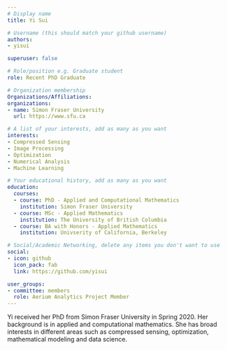 ```yaml
---
# Display name
title: Yi Sui

# Username (this should match your github username)
authors:
- yisui

superuser: false

# Role/position e.g. Graduate student
role: Recent PhD Graduate

# Organization membership
Organizations/Affiliations:
organizations:
- name: Simon Fraser University 
  url: https://www.sfu.ca

# A list of your interests, add as many as you want
interests:
- Compressed Sensing
- Image Processing 
- Optimization 
- Numerical Analysis
- Machine Learning 

# Your educational history, add as many as you want
education:
  courses:
  - course: PhD - Applied and Computational Mathematics 
    institution: Simon Fraser University 
  - course: MSc - Applied Mathematics 
    institution: The University of British Columbia 
  - course: BA with Honors - Applied Mathematics 
    institution: Univserity of California, Berkeley 

# Social/Academic Networking, delete any items you don't want to use
social:
- icon: github
  icon_pack: fab
  link: https://github.com/yisui

user_groups:
- committee: members
  role: Aerium Analytics Project Member
---
```

Yi received her PhD from Simon Fraser University in Spring 2020. Her background is in applied and computational mathematics. She has broad 
interests in different areas such as compressed sensing, optimization, mathematical modeling and data science. 
